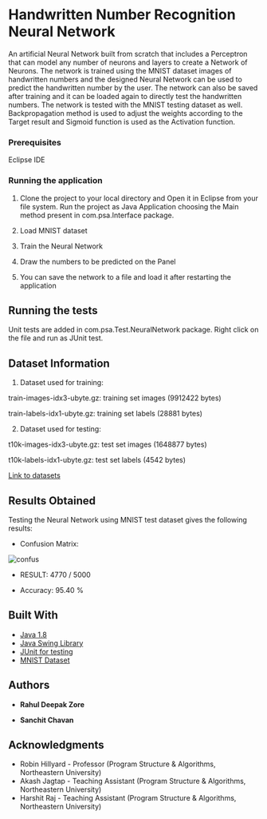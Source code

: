 # Handwritten Number Recognition Neural Network

An artificial Neural Network built from scratch that includes a Perceptron that can model any number of neurons and layers to create a Network of Neurons. The network is trained using the MNIST dataset images of handwritten numbers and the designed Neural Network can be used to predict the handwritten number by the user. The network can also be saved after training and it can be loaded again to directly test the handwritten numbers. The network is tested with the MNIST testing dataset as well. Backpropagation method is used to adjust the weights according to the Target result and Sigmoid function is used as the Activation function. 


### Prerequisites

Eclipse IDE

### Running the application

1. Clone the project to your local directory and Open it in Eclipse from your file system. Run the project as Java Application choosing the Main method present in com.psa.Interface package. 

2. Load MNIST dataset 

3. Train the Neural Network

4. Draw the numbers to be predicted on the Panel

5. You can save the network to a file and load it after restarting the application

## Running the tests

Unit tests are added in com.psa.Test.NeuralNetwork package. Right click on the file and run as JUnit test.


## Dataset Information

1. Dataset used for training:

train-images-idx3-ubyte.gz:  training set images (9912422 bytes) 

train-labels-idx1-ubyte.gz:  training set labels (28881 bytes) 

2. Dataset used for testing:

t10k-images-idx3-ubyte.gz:   test set images (1648877 bytes) 

t10k-labels-idx1-ubyte.gz:   test set labels (4542 bytes)

[Link to datasets](http://yann.lecun.com/exdb/mnist/)

## Results Obtained

Testing the Neural Network using MNIST test dataset gives the following results:

* Confusion Matrix:

![confus](https://user-images.githubusercontent.com/32002047/43932850-6660b7b4-9c14-11e8-9c70-c961363e80f0.png)

* RESULT: 4770 / 5000  

* Accuracy: 95.40 %

## Built With

* [Java 1.8](http://www.oracle.com/technetwork/java/javase/downloads/jdk8-downloads-2133151.html)
* [Java Swing Library](https://docs.oracle.com/javase/7/docs/api/javax/swing/package-summary.html)
* [JUnit for testing](https://junit.org/junit5/)
* [MNIST Dataset](http://yann.lecun.com/exdb/mnist/)


## Authors

* **Rahul Deepak Zore** 

* **Sanchit Chavan** 


## Acknowledgments

* Robin Hillyard - Professor (Program Structure & Algorithms, Northeastern University)
* Akash Jagtap - Teaching Assistant (Program Structure & Algorithms, Northeastern University)
* Harshit Raj - Teaching Assistant (Program Structure & Algorithms, Northeastern University)



